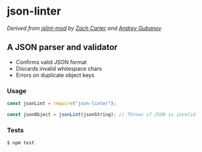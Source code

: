 # json-linter

_Derived from [jslint-mod](https://github.com/circlecell/jsonlint-mod) by [Zach Carter](https://github.com/zaach) and [Andrey Gubanov](https://github.com/finom)_

## A JSON parser and validator

-   Confirms valid JSON format
-   Discards invalid whitespace chars
-   Errors on duplicate object keys

### Usage

```javascript
const jsonLint = require("json-linter");

const jsonObject = jsonLint(jsonString); // Throws if JSON is invalid
```

### Tests

    $ npm test
